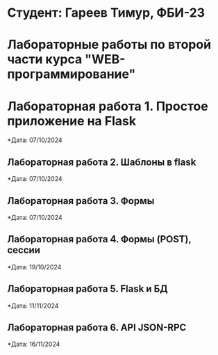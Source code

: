 # Студент: Гареев Тимур, ФБИ-23 

# Лабораторные работы по второй части курса "WEB-программирование"

# Лабораторная работа 1. Простое приложение на Flask

*Дата: 07/10/2024

## Лабораторная работа 2. Шаблоны в flask

*Дата: 07/10/2024

## Лабораторная работа 3. Формы

*Дата: 07/10/2024

## Лабораторная работа 4. Формы (POST), сессии

*Дата: 19/10/2024

## Лабораторная работа 5. Flask и БД

*Дата: 11/11/2024

## Лабораторная работа 6. API JSON-RPC

*Дата: 16/11/2024
